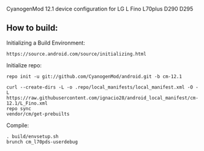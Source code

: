 CyanogenMod 12.1 device configuration for LG L Fino L70plus D290 D295


How to build:
-------------

Initializing a Build Environment:

    https://source.android.com/source/initializing.html

Initialize repo:

    repo init -u git://github.com/CyanogenMod/android.git -b cm-12.1

    curl --create-dirs -L -o .repo/local_manifests/local_manifest.xml -O -L https://raw.githubusercontent.com/ignacio28/android_local_manifest/cm-12.1/L_Fino.xml
    repo sync
    vendor/cm/get-prebuilts

Compile:

    . build/envsetup.sh
    brunch cm_l70pds-userdebug

